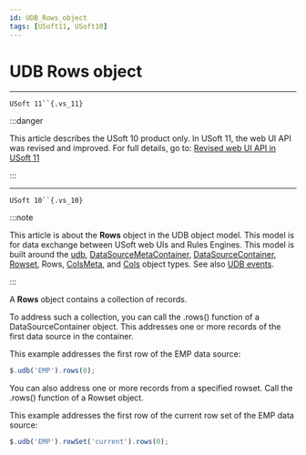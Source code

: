 ```yaml
---
id: UDB_Rows_object
tags: [USoft11, USoft10]
---
```

# UDB Rows object



----

`USoft 11``{.vs_11}`


:::danger

This article describes the USoft 10 product only.
In USoft 11, the web UI API was revised and improved. For full details, go to:
[Revised web UI API in USoft 11](/Web_and_app_UIs/UDB_udb/Revised_web_UI_API_in_USoft_11.md)

:::

----

`USoft 10``{.vs_10}`


:::note

This article is about the **Rows** object in the UDB object model. This model is for data exchange between USoft web UIs and Rules Engines.
This model is built around the [udb](/Web_and_app_UIs/UDB_udb), [DataSourceMetaContainer](/Web_and_app_UIs/UDB_DataSourceMetaContainer), [DataSourceContainer](/Web_and_app_UIs/UDB_DataSourceContainer), [Rowset](/Web_and_app_UIs/UDB_Rowset), Rows, [ColsMeta](/Web_and_app_UIs/UDB_ColsMeta), and [Cols](/Web_and_app_UIs/UDB_Cols) object types. See also [UDB events](/Web_and_app_UIs/UDB_Events).

:::

A **Rows** object contains a collection of records.

To address such a collection, you can call the .rows() function of a DataSourceContainer object. This addresses one or more records of the first data source in the container.

This example addresses the first row of the EMP data source:

```js
$.udb('EMP').rows(0);
```

You can also address one or more records from a specified rowset. Call the .rows() function of a Rowset object.

This example addresses the first row of the current row set of the EMP data source:

```js
$.udb('EMP').rowSet('current').rows(0);
```

 